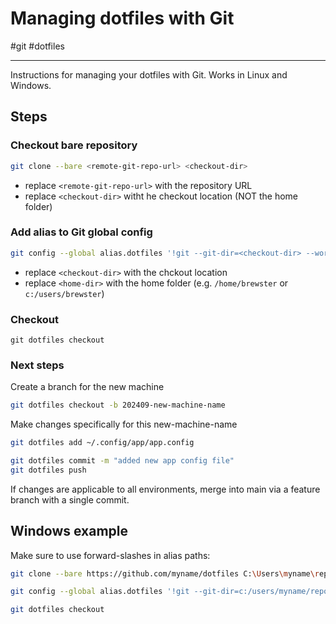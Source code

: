 # Managing dotfiles with Git

#git #dotfiles

-----

Instructions for managing your dotfiles with Git.  Works in Linux and Windows.


## Steps 

### Checkout bare repository

```bash
git clone --bare <remote-git-repo-url> <checkout-dir>
```

- replace `<remote-git-repo-url>` with the repository URL
- replace `<checkout-dir>` witht he checkout location (NOT the home folder)

### Add alias to Git global config

```bash
git config --global alias.dotfiles '!git --git-dir=<checkout-dir> --work-tree=<home-dir>'
```

- replace `<checkout-dir>` with the chckout location
- replace `<home-dir>` with the home folder (e.g. `/home/brewster` or `c:/users/brewster`)

### Checkout

```
git dotfiles checkout
```

### Next steps 

Create a branch for the new machine

```bash
git dotfiles checkout -b 202409-new-machine-name
```

Make changes specifically for this new-machine-name

```bash
git dotfiles add ~/.config/app/app.config

git dotfiles commit -m "added new app config file"
git dotfiles push
```

If changes are applicable to all environments, merge into main via a feature branch with a single commit.


## Windows example

Make sure to use forward-slashes in alias paths:

```bash
git clone --bare https://github.com/myname/dotfiles C:\Users\myname\repos\dotfiles

git config --global alias.dotfiles '!git --git-dir=c:/users/myname/repos/dotfiles --work-tree=c:/users/myname'

git dotfiles checkout
```

